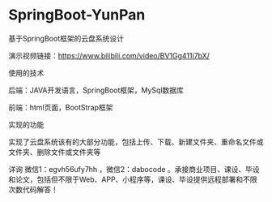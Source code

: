 # SpringBoot-YunPan
基于SpringBoot框架的云盘系统设计

演示视频链接：https://www.bilibili.com/video/BV1Gg411i7bX/

使用的技术

后端：JAVA开发语言，SpringBoot框架，MySql数据库

前端：html页面，BootStrap框架

实现的功能

实现了云盘系统该有的大部分功能，包括上传、下载、新建文件夹、重命名文件或文件夹、删除文件或文件夹等

详询 微信1：egvh56ufy7hh ，微信2：dabocode  。承接商业项目、课设、毕设和论文，包括但不限于Web、APP、小程序等，课设、毕设提供远程部署和不限次数代码解答！
